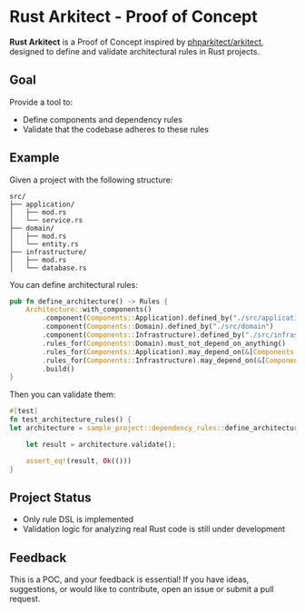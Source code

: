 # Rust Arkitect - Proof of Concept

**Rust Arkitect** is a Proof of Concept inspired by [phparkitect/arkitect](https://github.com/phparkitect/arkitect), designed to define and validate architectural rules in Rust projects.

## Goal

Provide a tool to:
- Define components and dependency rules
- Validate that the codebase adheres to these rules

## Example
Given a project with the following structure:

```plaintext
src/
├── application/
│   ├── mod.rs
│   └── service.rs
├── domain/
│   ├── mod.rs
│   └── entity.rs
├── infrastructure/
│   ├── mod.rs
│   └── database.rs
```

You can define architectural rules:

```rust
pub fn define_architecture() -> Rules {
    Architecture::with_components()
        .component(Components::Application).defined_by("./src/application")
        .component(Components::Domain).defined_by("./src/domain")
        .component(Components::Infrastructure).defined_by("./src/infrastructure")
        .rules_for(Components::Domain).must_not_depend_on_anything()
        .rules_for(Components::Application).may_depend_on(&[Components::Domain])
        .rules_for(Components::Infrastructure).may_depend_on(&[Components::Domain, Components::Application])
        .build()
}
```

Then you can validate them:
```rust
#[test]
fn test_architecture_rules() {
let architecture = sample_project::dependency_rules::define_architecture();

    let result = architecture.validate();

    assert_eq!(result, Ok(()))
}
```

## Project Status
- Only rule DSL is implemented
- Validation logic for analyzing real Rust code is still under development

## Feedback

This is a POC, and your feedback is essential!
If you have ideas, suggestions, or would like to contribute, open an issue or submit a pull request.
